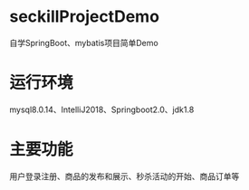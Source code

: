 # seckillProjectDemo
自学SpringBoot、mybatis项目简单Demo
# 运行环境
mysql8.0.14、IntelliJ2018、Springboot2.0、jdk1.8
# 主要功能
用户登录注册、商品的发布和展示、秒杀活动的开始、商品订单等

